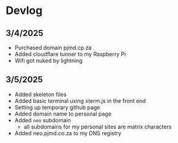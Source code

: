 # Devlog

## 3/4/2025

- Purchased domain pjmd.cp.za
- Added cloudflare tunner to my Raspberry Pi
- Wifi got nuked by lightning

## 3/5/2025

- Added skeleton files
- Added basic terminal uxing xterm.js in the front end
- Setting up temporary github page
- Added domain name to personal page
- Added `neo` subdomain
  - all subdomains for my personal sites are matrix characters
- Added neo.pjmd.co.za to my DNS registry
